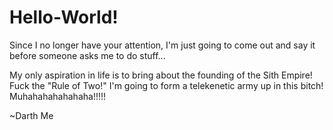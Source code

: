 # Hello-World!

Since I no longer have your attention, I'm just going to come out and say it before someone asks me to do stuff...

My only aspiration in life is to bring about the founding of the Sith Empire! Fuck the "Rule of Two!" I'm going to form a telekenetic army up in this bitch! Muhahahahahahaha!!!!!

~Darth Me
